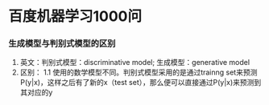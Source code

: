 # 百度机器学习1000问

### 生成模型与判别式模型的区别
1.  英文：判别式模型：discriminative model; 生成模型：generative model
2.  区别：
1.1     使用的数学模型不同。判别式模型采用的是通过trainng set来预测P(y|x)，这样之后有了新的x（test set），那么便可以直接通过P(y|x)来预测到其对应的y
